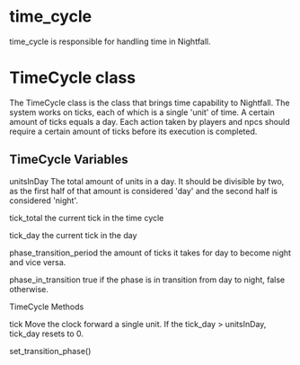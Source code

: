 # time_cycle

time_cycle is responsible for handling time in Nightfall. 

# TimeCycle class

The TimeCycle class is the class that brings time capability to Nightfall. The system works on ticks, each of which is a single 'unit' of time. A certain amount of ticks equals a day. Each action taken by players and npcs should require a certain amount of ticks before its execution is completed.

## TimeCycle Variables

unitsInDay
The total amount of units in a day. It should be divisible by two, as the first half of that amount is considered 'day' and the second half is considered 'night'.

tick_total
the current tick in the time cycle

tick_day
the current tick in the day

phase_transition_period
the amount of ticks it takes for day to become night and vice versa.

phase_in_transition
true if the phase is in transition from day to night, false otherwise.

TimeCycle Methods

tick
Move the clock forward a single unit. If the tick_day > unitsInDay, tick_day resets to 0.

set_transition_phase()